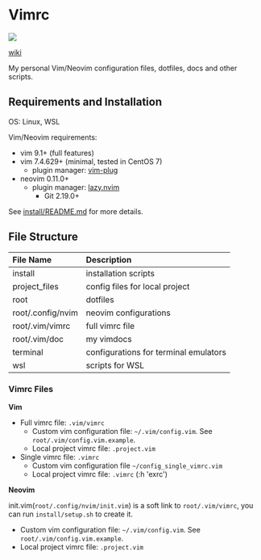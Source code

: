 # Vimrc

<a href="https://dotfyle.com/jiangyinzuo/vimrc"><img src="https://dotfyle.com/jiangyinzuo/vimrc/badges/plugin-manager?style=for-the-badge" /></a>

[wiki](https://github.com/jiangyinzuo/vimrc/wiki)

My personal Vim/Neovim configuration files, dotfiles, docs and other scripts.

## Requirements and Installation

OS: Linux, WSL

Vim/Neovim requirements:

- vim 9.1+ (full features)
- vim 7.4.629+ (minimal, tested in CentOS 7)
    - plugin manager: [vim-plug](https://github.com/junegunn/vim-plug)
- neovim 0.11.0+
    - plugin manager: [lazy.nvim](https://github.com/folke/lazy.nvim)
        - Git 2.19.0+

See [install/README.md](./install/README.md) for more details.

## File Structure

| File Name         | Description                           |
| :---------------- | :------------------------------------ |
| install           | installation scripts                  |
| project_files     | config files for local project        |
| root              | dotfiles                              |
| root/.config/nvim | neovim configurations                 |
| root/.vim/vimrc   | full vimrc file                       |
| root/.vim/doc     | my vimdocs                            |
| terminal          | configurations for terminal emulators |
| wsl               | scripts for WSL                       |

### Vimrc Files

**Vim**

- Full vimrc file: `.vim/vimrc`
    - Custom vim configuration file: `~/.vim/config.vim`. See `root/.vim/config.vim.example`.
    - Local project vimrc file: `.project.vim`
- Single vimrc file: `.vimrc`
    - Custom vim configuration file `~/config_single_vimrc.vim`
    - Local project vimrc file: `.vimrc` (:h 'exrc')

**Neovim**

init.vim(`root/.config/nvim/init.vim`) is a soft link to `root/.vim/vimrc`, you can run `install/setup.sh` to create it.

- Custom vim configuration file: `~/.vim/config.vim`. See `root/.vim/config.vim.example`.
- Local project vimrc file: `.project.vim`
